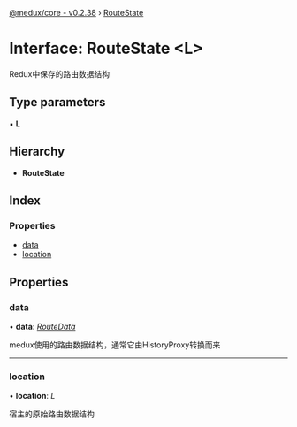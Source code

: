 [@medux/core - v0.2.38](../README.md) › [RouteState](routestate.md)

# Interface: RouteState <**L**>

Redux中保存的路由数据结构

## Type parameters

▪ **L**

## Hierarchy

* **RouteState**

## Index

### Properties

* [data](routestate.md#data)
* [location](routestate.md#location)

## Properties

###  data

• **data**: *[RouteData](routedata.md)*

medux使用的路由数据结构，通常它由HistoryProxy转换而来

___

###  location

• **location**: *L*

宿主的原始路由数据结构
